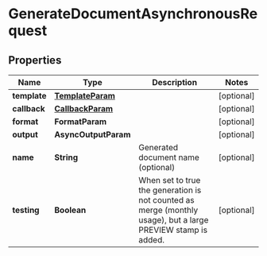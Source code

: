 

# GenerateDocumentAsynchronousRequest


## Properties

| Name | Type | Description | Notes |
|------------ | ------------- | ------------- | -------------|
|**template** | [**TemplateParam**](TemplateParam.md) |  |  [optional] |
|**callback** | [**CallbackParam**](CallbackParam.md) |  |  [optional] |
|**format** | **FormatParam** |  |  [optional] |
|**output** | **AsyncOutputParam** |  |  [optional] |
|**name** | **String** | Generated document name (optional) |  [optional] |
|**testing** | **Boolean** | When set to true the generation is not counted as merge (monthly usage), but a large PREVIEW stamp is added. |  [optional] |



